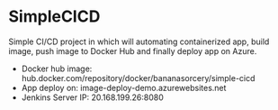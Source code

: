 # SimpleCICD
Simple CI/CD project in which will automating containerized app, build image, push image to Docker Hub and finally deploy app on Azure.

- Docker hub image: hub.docker.com/repository/docker/bananasorcery/simple-cicd
- App deploy on: image-deploy-demo.azurewebsites.net
- Jenkins Server IP: 20.168.199.26:8080
